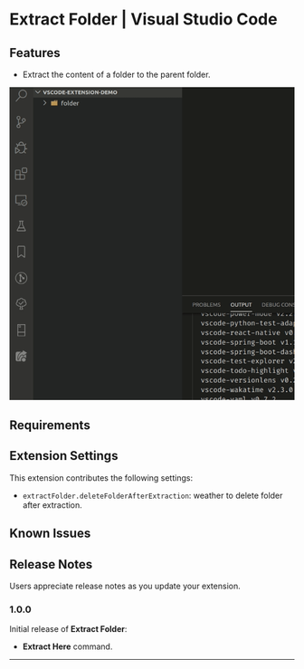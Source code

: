 # Extract Folder | Visual Studio Code

## Features

- Extract the content of a folder to the parent folder.

![Extract Here](data/extract_here_demo.gif)

## Requirements

## Extension Settings

This extension contributes the following settings:

- `extractFolder.deleteFolderAfterExtraction`: weather to delete folder after extraction.

## Known Issues

## Release Notes

Users appreciate release notes as you update your extension.

### 1.0.0

Initial release of **Extract Folder**:

- **Extract Here** command.

---

